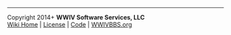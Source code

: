 
***
Copyright 2014+ **WWIV Software Services, LLC**  
[Wiki Home](home) | [License](license) | [Code](https://github.com/wwivbbs/wwiv) | [WWIVBBS.org](http://wwivbbs.org)